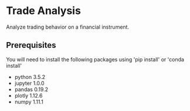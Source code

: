 # Trade Analysis

Analyze trading behavior on a financial instrument.

## Prerequisites

You will need to install the following packages using 'pip install' or 'conda install'

* python  3.5.2
* jupyter 1.0.0
* pandas  0.19.2
* plotly  1.12.6
* numpy   1.11.1

